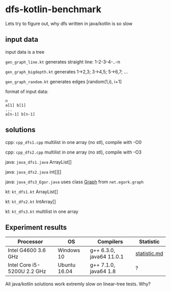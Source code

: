 # dfs-kotlin-benchmark
Lets try to figure out, why dfs written in java/kotlin is so slow

## input data

input data is a tree  

`gen_graph_line.kt` generates straight line: 1-2-3-4-..-n

`gen_graph_bigdepth.kt` generates 1->2,3; 3->4,5; 5->6,7; ...

`gen_graph_random.kt` generates edges [random(1,i), i+1]

format of input data:

`n`  
`a[1] b[1]`  
`...`  
`a[n-1] b[n-1]`

## solutions

cpp: `cpp_dfs1.cpp` multilist in one array (no stl), compile with -O0 

cpp: `cpp_dfs2.cpp` multilist in one array (no stl), compile with -O3

java: `java_dfs1.java` ArrayList<Integer>[]

java: `java_dfs2.java` int[][]

java: `java_dfs3_Egor.java` uses class [Graph](https://github.com/EgorKulikov/yaal/blob/master/lib/main/net/egork/graph/Graph.java) from `net.egork.graph`

kt: `kt_dfs1.kt` ArrayList<Int>[]

kt: `kt_dfs2.kt` IntArray[]

kt: `kt_dfs3.kt` multilist in one array

## Experiment results

| Processor                   | OS           | Compilers                | Statistic                    |
|-----------------------------|--------------|--------------------------|------------------------------|
| Intel G4600 3.6 GHz         | Windows 10   | g++ 6.3.0, java64 11.0.1 | [statistic.md](statistic.md) |
| Intel Core i5-5200U 2.2 GHz | Ubuntu 16.04 | g++ 7.1.0, java64 1.8    | ?                            |

All java/kotlin solutions work extremly slow
on linear-tree tests. Why?
